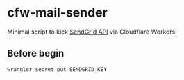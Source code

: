 # cfw-mail-sender

Minimal script to kick [SendGrid API](https://sendgrid.kke.co.jp/docs/API_Reference/Web_API_v3/Mail/index.html) via Cloudflare Workers.

## Before begin

```
wrangler secret put SENDGRID_KEY
```

